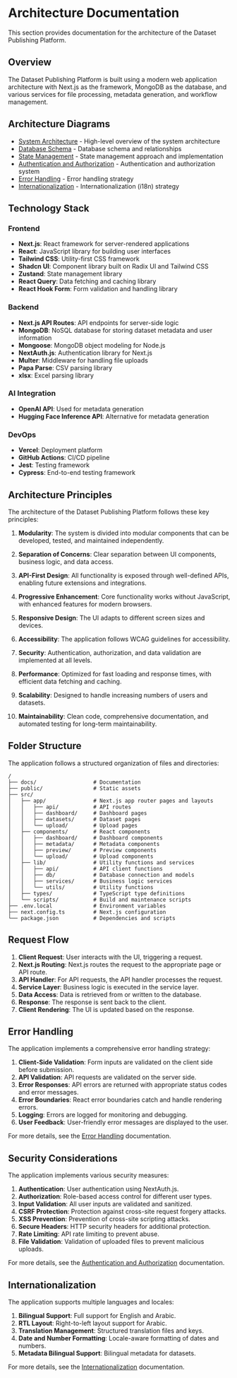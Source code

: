 # Architecture Documentation

This section provides documentation for the architecture of the Dataset Publishing Platform.

## Overview

The Dataset Publishing Platform is built using a modern web application architecture with Next.js as the framework, MongoDB as the database, and various services for file processing, metadata generation, and workflow management.

## Architecture Diagrams

- [System Architecture](./system-architecture.md) - High-level overview of the system architecture
- [Database Schema](./database-schema.md) - Database schema and relationships
- [State Management](./state-management.md) - State management approach and implementation
- [Authentication and Authorization](./auth.md) - Authentication and authorization system
- [Error Handling](./error-handling.md) - Error handling strategy
- [Internationalization](./internationalization.md) - Internationalization (i18n) strategy

## Technology Stack

### Frontend

- **Next.js**: React framework for server-rendered applications
- **React**: JavaScript library for building user interfaces
- **Tailwind CSS**: Utility-first CSS framework
- **Shadcn UI**: Component library built on Radix UI and Tailwind CSS
- **Zustand**: State management library
- **React Query**: Data fetching and caching library
- **React Hook Form**: Form validation and handling library

### Backend

- **Next.js API Routes**: API endpoints for server-side logic
- **MongoDB**: NoSQL database for storing dataset metadata and user information
- **Mongoose**: MongoDB object modeling for Node.js
- **NextAuth.js**: Authentication library for Next.js
- **Multer**: Middleware for handling file uploads
- **Papa Parse**: CSV parsing library
- **xlsx**: Excel parsing library

### AI Integration

- **OpenAI API**: Used for metadata generation
- **Hugging Face Inference API**: Alternative for metadata generation

### DevOps

- **Vercel**: Deployment platform
- **GitHub Actions**: CI/CD pipeline
- **Jest**: Testing framework
- **Cypress**: End-to-end testing framework

## Architecture Principles

The architecture of the Dataset Publishing Platform follows these key principles:

1. **Modularity**: The system is divided into modular components that can be developed, tested, and maintained independently.

2. **Separation of Concerns**: Clear separation between UI components, business logic, and data access.

3. **API-First Design**: All functionality is exposed through well-defined APIs, enabling future extensions and integrations.

4. **Progressive Enhancement**: Core functionality works without JavaScript, with enhanced features for modern browsers.

5. **Responsive Design**: The UI adapts to different screen sizes and devices.

6. **Accessibility**: The application follows WCAG guidelines for accessibility.

7. **Security**: Authentication, authorization, and data validation are implemented at all levels.

8. **Performance**: Optimized for fast loading and response times, with efficient data fetching and caching.

9. **Scalability**: Designed to handle increasing numbers of users and datasets.

10. **Maintainability**: Clean code, comprehensive documentation, and automated testing for long-term maintainability.

## Folder Structure

The application follows a structured organization of files and directories:

```
/
├── docs/                  # Documentation
├── public/                # Static assets
├── src/
│   ├── app/               # Next.js app router pages and layouts
│   │   ├── api/           # API routes
│   │   ├── dashboard/     # Dashboard pages
│   │   ├── datasets/      # Dataset pages
│   │   └── upload/        # Upload pages
│   ├── components/        # React components
│   │   ├── dashboard/     # Dashboard components
│   │   ├── metadata/      # Metadata components
│   │   ├── preview/       # Preview components
│   │   └── upload/        # Upload components
│   ├── lib/               # Utility functions and services
│   │   ├── api/           # API client functions
│   │   ├── db/            # Database connection and models
│   │   ├── services/      # Business logic services
│   │   └── utils/         # Utility functions
│   ├── types/             # TypeScript type definitions
│   └── scripts/           # Build and maintenance scripts
├── .env.local             # Environment variables
├── next.config.ts         # Next.js configuration
└── package.json           # Dependencies and scripts
```

## Request Flow

1. **Client Request**: User interacts with the UI, triggering a request.
2. **Next.js Routing**: Next.js routes the request to the appropriate page or API route.
3. **API Handler**: For API requests, the API handler processes the request.
4. **Service Layer**: Business logic is executed in the service layer.
5. **Data Access**: Data is retrieved from or written to the database.
6. **Response**: The response is sent back to the client.
7. **Client Rendering**: The UI is updated based on the response.

## Error Handling

The application implements a comprehensive error handling strategy:

1. **Client-Side Validation**: Form inputs are validated on the client side before submission.
2. **API Validation**: API requests are validated on the server side.
3. **Error Responses**: API errors are returned with appropriate status codes and error messages.
4. **Error Boundaries**: React error boundaries catch and handle rendering errors.
5. **Logging**: Errors are logged for monitoring and debugging.
6. **User Feedback**: User-friendly error messages are displayed to the user.

For more details, see the [Error Handling](./error-handling.md) documentation.

## Security Considerations

The application implements various security measures:

1. **Authentication**: User authentication using NextAuth.js.
2. **Authorization**: Role-based access control for different user types.
3. **Input Validation**: All user inputs are validated and sanitized.
4. **CSRF Protection**: Protection against cross-site request forgery attacks.
5. **XSS Prevention**: Prevention of cross-site scripting attacks.
6. **Secure Headers**: HTTP security headers for additional protection.
7. **Rate Limiting**: API rate limiting to prevent abuse.
8. **File Validation**: Validation of uploaded files to prevent malicious uploads.

For more details, see the [Authentication and Authorization](./auth.md) documentation.

## Internationalization

The application supports multiple languages and locales:

1. **Bilingual Support**: Full support for English and Arabic.
2. **RTL Layout**: Right-to-left layout support for Arabic.
3. **Translation Management**: Structured translation files and keys.
4. **Date and Number Formatting**: Locale-aware formatting of dates and numbers.
5. **Metadata Bilingual Support**: Bilingual metadata for datasets.

For more details, see the [Internationalization](./internationalization.md) documentation. 